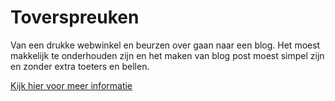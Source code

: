 # Toverspreuken

Van een drukke webwinkel en beurzen over gaan naar een blog. Het moest makkelijk te onderhouden zijn en het maken van blog post moest simpel zijn en zonder extra toeters en bellen.

[Kijk hier voor meer informatie](https://jbosch.dev/projecten/toverspreuken)